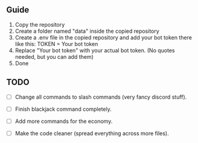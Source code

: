 ## Guide

1. Copy the repository
2. Create a folder named "data" inside the copied repository
3. Create a .env file in the copied repository and add your bot token there like this:
TOKEN = Your bot token
4. Replace "Your bot token" with your actual bot token. (No quotes needed, but you can add them)
5. Done

## TODO
- [ ] Change all commands to slash commands (very fancy discord stuff).
- [ ] Finish blackjack command completely.

- [ ] Add more commands for the economy.
- [ ] Make the code cleaner (spread everything across more files).
